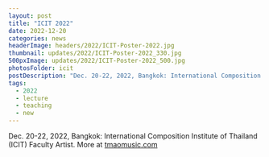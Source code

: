 ```yaml
---
layout: post
title: "ICIT 2022"
date: 2022-12-20
categories: news
headerImage: headers/2022/ICIT-Poster-2022.jpg
thumbnail: updates/2022/ICIT-Poster-2022_330.jpg
500pxImage: updates/2022/ICIT-Poster-2022_500.jpg
photosFolder: icit
postDescription: "Dec. 20-22, 2022, Bangkok: International Composition Institute of Thailand (ICIT) Faculty Artist."
tags:
  - 2022
  - lecture
  - teaching
  - new
---
```


Dec. 20-22, 2022, Bangkok: International Composition Institute of Thailand (ICIT) Faculty Artist. More at [tmaomusic.com](https://www.tmaomusic.com/icit2021)
